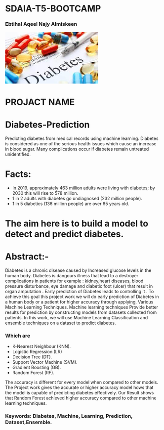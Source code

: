 # SDAIA-T5-BOOTCAMP
### Ebtihal Aqeel Najy Almiskeen 

![DM.jpg](DM.jpg)

# PROJACT NAME 
# Diabetes-Prediction 

Predicting diabetes from medical records using machine learning. 
Diabetes is considered as one of the serious health issues which cause an increase in blood sugar. Many complications occur if diabetes remain untreated unidentified.

# Facts:
* In 2019, approximately 463 million adults were living with diabetes; by 2030 this will rise to 578 million.
* 1 in 2 adults with diabetes go undiagnosed (232 million people).
* 1 in 5 diabetics (136 million people) are over 65 years old.

# The aim here is to build a model to detect and predict diabetes.

# Abstract:-  
Diabetes is a chronic disease caused by Increased glucose levels in the human body. Diabetes is dangours illness  that lead to a destroyer complications  in patients for example : 
kidney,heart diseases, blood pressure disturbance, eye damage and diabetic foot (ulcer) that result in organ amputation . 
Early prediction of Diabetes leads to controlling it . 
To achieve this goal this project work we will do early prediction of Diabetes in a human body or a patient for higher accuracy through applying, Various Machine Learning Techniques. Machine learning techniques Provide better results for prediction by constructing models from datasets collected from patients. In this work, we will use Machine Learning Classification and ensemble techniques on a dataset to predict diabetes.

### Which are  
* K-Nearest Neighbour (KNN).
* Logistic Regression (LR)
* Decision Tree (DT).
* Support Vector Machine (SVM).
* Gradient Boosting (GB).
* Random Forest (RF).

The accuracy is different for every model when compared to other models. The Project work gives the accurate or higher accuracy model  hows that the model is capable of predicting diabetes effectively. Our Result shows that Random Forest achieved higher accuracy compared to other machine learning techniques. 

### Keywords: Diabetes, Machine, Learning, Prediction, Dataset,Ensemble.

